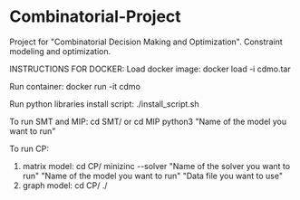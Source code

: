 # Combinatorial-Project
Project for "Combinatorial Decision Making and Optimization". Constraint modeling and optimization.

INSTRUCTIONS FOR DOCKER:
Load docker image:
docker load -i cdmo.tar

Run container:
docker run -it cdmo

Run python libraries install script:
./install_script.sh

To run SMT and MIP:
cd SMT/ or cd MIP 
python3 "Name of the model you want to run"

To run CP:
1) matrix model:
   cd CP/
   minizinc --solver "Name of the solver you want to run" "Name of the model you want to run" "Data file you want to use"
2) graph model:
   cd CP/
   ./
